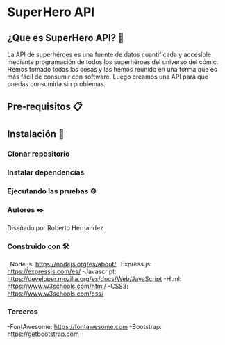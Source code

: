 # SuperHero API

## ¿Que es SuperHero API? 🚀
La API de superhéroes es una fuente de datos cuantificada y accesible mediante programación de todos los superhéroes del universo del cómic. Hemos tomado todas las cosas y las hemos reunido en una forma que es más fácil de consumir con software. Luego creamos una API para que puedas consumirla sin problemas.

## Pre-requisitos 📋

## Instalación 🔧

### Clonar repositorio

### Instalar dependencias


### Ejecutando las pruebas ⚙️

### Autores ✒️
Diseñado por Roberto Hernandez

### Construido con 🛠️
-Node.js: https://nodejs.org/es/about/
-Express.js: https://expressjs.com/es/
-Javascript: https://developer.mozilla.org/es/docs/Web/JavaScript
-Html: https://www.w3schools.com/html/
-CSS3: https://www.w3schools.com/css/

### Terceros
-FontAwesome: https://fontawesome.com
-Bootstrap: https://getbootstrap.com
